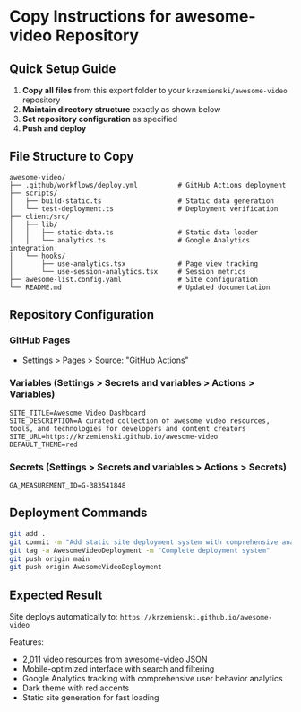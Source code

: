 # Copy Instructions for awesome-video Repository

## Quick Setup Guide

1. **Copy all files** from this export folder to your `krzemienski/awesome-video` repository
2. **Maintain directory structure** exactly as shown below
3. **Set repository configuration** as specified
4. **Push and deploy**

## File Structure to Copy

```
awesome-video/
├── .github/workflows/deploy.yml          # GitHub Actions deployment
├── scripts/
│   ├── build-static.ts                   # Static data generation
│   └── test-deployment.ts                # Deployment verification
├── client/src/
│   ├── lib/
│   │   ├── static-data.ts                # Static data loader
│   │   └── analytics.ts                  # Google Analytics integration
│   └── hooks/
│       ├── use-analytics.tsx             # Page view tracking
│       └── use-session-analytics.tsx     # Session metrics
├── awesome-list.config.yaml              # Site configuration
└── README.md                             # Updated documentation
```

## Repository Configuration

### GitHub Pages
- Settings > Pages > Source: "GitHub Actions"

### Variables (Settings > Secrets and variables > Actions > Variables)
```
SITE_TITLE=Awesome Video Dashboard
SITE_DESCRIPTION=A curated collection of awesome video resources, tools, and technologies for developers and content creators
SITE_URL=https://krzemienski.github.io/awesome-video
DEFAULT_THEME=red
```

### Secrets (Settings > Secrets and variables > Actions > Secrets)
```
GA_MEASUREMENT_ID=G-383541848
```

## Deployment Commands

```bash
git add .
git commit -m "Add static site deployment system with comprehensive analytics"
git tag -a AwesomeVideoDeployment -m "Complete deployment system"
git push origin main
git push origin AwesomeVideoDeployment
```

## Expected Result

Site deploys automatically to: `https://krzemienski.github.io/awesome-video`

Features:
- 2,011 video resources from awesome-video JSON
- Mobile-optimized interface with search and filtering
- Google Analytics tracking with comprehensive user behavior analytics
- Dark theme with red accents
- Static site generation for fast loading